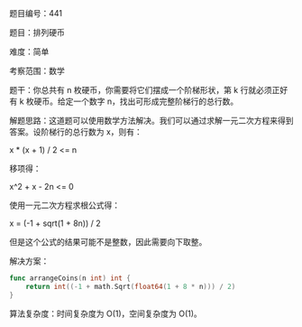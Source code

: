 题目编号：441

题目：排列硬币

难度：简单

考察范围：数学

题干：你总共有 n 枚硬币，你需要将它们摆成一个阶梯形状，第 k 行就必须正好有 k 枚硬币。给定一个数字 n，找出可形成完整阶梯行的总行数。

解题思路：这道题可以使用数学方法解决。我们可以通过求解一元二次方程来得到答案。设阶梯行的总行数为 x，则有：

x * (x + 1) / 2 <= n

移项得：

x^2 + x - 2n <= 0

使用一元二次方程求根公式得：

x = (-1 + sqrt(1 + 8n)) / 2

但是这个公式的结果可能不是整数，因此需要向下取整。

解决方案：

```go
func arrangeCoins(n int) int {
    return int((-1 + math.Sqrt(float64(1 + 8 * n))) / 2)
}
```

算法复杂度：时间复杂度为 O(1)，空间复杂度为 O(1)。